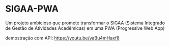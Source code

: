 # SIGAA-PWA
Um projeto ambicioso que promete transformar o SIGAA (Sistema Integrado de Gestão de Atividades Acadêmicas) em uma PWA (Progressive Web App) 

demostração com API: https://youtu.be/yaBu4mHaxf8
